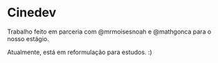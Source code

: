 # Cinedev

Trabalho feito em parceria com @mrmoisesnoah e @mathgonca para o nosso estágio.

Atualmente, está em reformulação para estudos. :)